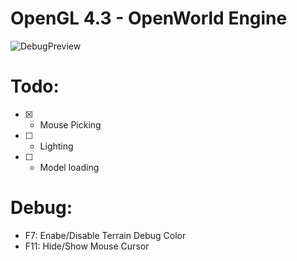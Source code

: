# OpenGL 4.3 - OpenWorld Engine

![DebugPreview](https://user-images.githubusercontent.com/2057932/229257600-f313ba5d-b9d7-4b42-85d8-dbdc6bfff882.png)

# Todo:
- [X] * Mouse Picking
- [ ] * Lighting
- [ ] * Model loading

# Debug:
* F7: Enabe/Disable Terrain Debug Color
* F11: Hide/Show Mouse Cursor
